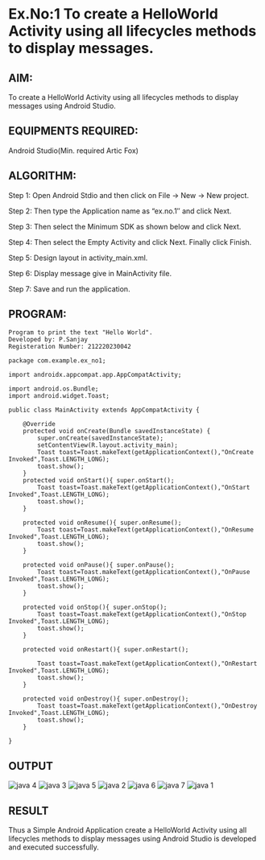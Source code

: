 # Ex.No:1 To create a HelloWorld Activity using all lifecycles methods to display messages.


## AIM:

To create a HelloWorld Activity using all lifecycles methods to display messages using Android Studio.

## EQUIPMENTS REQUIRED:

Android Studio(Min. required Artic Fox)

## ALGORITHM:

Step 1: Open Android Stdio and then click on File -> New -> New project.

Step 2: Then type the Application name as “ex.no.1″ and click Next. 

Step 3: Then select the Minimum SDK as shown below and click Next.

Step 4: Then select the Empty Activity and click Next. Finally click Finish.

Step 5: Design layout in activity_main.xml.

Step 6: Display message give in MainActivity file.

Step 7: Save and run the application.

## PROGRAM:
```
Program to print the text "Hello World".
Developed by: P.Sanjay
Registeration Number: 212220230042

package com.example.ex_no1;

import androidx.appcompat.app.AppCompatActivity;

import android.os.Bundle;
import android.widget.Toast;

public class MainActivity extends AppCompatActivity {

    @Override
    protected void onCreate(Bundle savedInstanceState) {
        super.onCreate(savedInstanceState);
        setContentView(R.layout.activity_main);
        Toast toast=Toast.makeText(getApplicationContext(),"OnCreate Invoked",Toast.LENGTH_LONG);
        toast.show();
    }
    protected void onStart(){ super.onStart();
        Toast toast=Toast.makeText(getApplicationContext(),"OnStart Invoked",Toast.LENGTH_LONG);
        toast.show();
    }

    protected void onResume(){ super.onResume();
        Toast toast=Toast.makeText(getApplicationContext(),"OnResume Invoked",Toast.LENGTH_LONG);
        toast.show();
    }

    protected void onPause(){ super.onPause();
        Toast toast=Toast.makeText(getApplicationContext(),"OnPause Invoked",Toast.LENGTH_LONG);
        toast.show();
    }

    protected void onStop(){ super.onStop();
        Toast toast=Toast.makeText(getApplicationContext(),"OnStop Invoked",Toast.LENGTH_LONG);
        toast.show();
    }

    protected void onRestart(){ super.onRestart();

        Toast toast=Toast.makeText(getApplicationContext(),"OnRestart Invoked",Toast.LENGTH_LONG);
        toast.show();
    }

    protected void onDestroy(){ super.onDestroy();
        Toast toast=Toast.makeText(getApplicationContext(),"OnDestroy Invoked",Toast.LENGTH_LONG);
        toast.show();
    }

}
```

## OUTPUT

![java 4](https://user-images.githubusercontent.com/75235426/163915919-b66887c6-ead4-47d3-8ef9-adc3ddba0991.png)
![java 3](https://user-images.githubusercontent.com/75235426/163915871-131f8309-3a33-4752-a056-f1976323e5d5.png)
![java 5](https://user-images.githubusercontent.com/75235426/163915944-90929a17-14e9-48b6-9e4d-dc79fe1372f0.png)
![java 2](https://user-images.githubusercontent.com/75235426/163915833-7eb6b0fe-1579-474a-93cf-066468310dd6.png)
![java 6](https://user-images.githubusercontent.com/75235426/163915989-01f07cab-748c-4732-aa68-3376268a42a7.png)
![java 7](https://user-images.githubusercontent.com/75235426/163916020-ff5da073-31a0-4877-b8dd-128c3e45edff.png)
![java 1](https://user-images.githubusercontent.com/75235426/163915799-ccf8a502-8d70-4f06-b2e1-589b1ce4c610.png)

## RESULT
Thus a Simple Android Application create a HelloWorld Activity using all lifecycles methods to display messages using Android Studio is developed and executed successfully.
